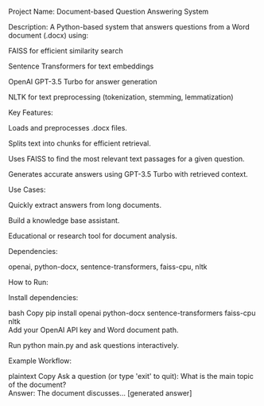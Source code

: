 Project Name: Document-based Question Answering System

Description:
A Python-based system that answers questions from a Word document (.docx) using:

FAISS for efficient similarity search

Sentence Transformers for text embeddings

OpenAI GPT-3.5 Turbo for answer generation

NLTK for text preprocessing (tokenization, stemming, lemmatization)

Key Features:

Loads and preprocesses .docx files.

Splits text into chunks for efficient retrieval.

Uses FAISS to find the most relevant text passages for a given question.

Generates accurate answers using GPT-3.5 Turbo with retrieved context.

Use Cases:

Quickly extract answers from long documents.

Build a knowledge base assistant.

Educational or research tool for document analysis.

Dependencies:

openai, python-docx, sentence-transformers, faiss-cpu, nltk

How to Run:

Install dependencies:

bash
Copy
pip install openai python-docx sentence-transformers faiss-cpu nltk  
Add your OpenAI API key and Word document path.

Run python main.py and ask questions interactively.

Example Workflow:

plaintext
Copy
Ask a question (or type 'exit' to quit): What is the main topic of the document?  
Answer: The document discusses... [generated answer]  
